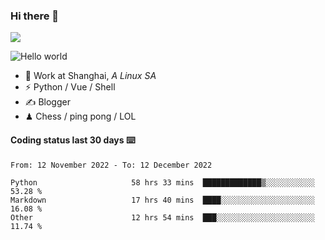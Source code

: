 ### Hi there 👋
![](https://komarev.com/ghpvc/?username=Xuhandsome)


<img src="https://github-readme-stats.vercel.app/api?username=XuHandsome&show_icons=true&theme=merko" alt="Hello world">

<br/>

- 🍻  Work at Shanghai, _A Linux SA_
- ⚡  Python / Vue / Shell
- ✍️  Blogger
- ♟  Chess / ping pong / LOL

#### Coding status last 30 days ⌨️

<!--START_SECTION:waka-->

```text
From: 12 November 2022 - To: 12 December 2022

Python                     58 hrs 33 mins  █████████████▒░░░░░░░░░░░   53.28 %
Markdown                   17 hrs 40 mins  ████░░░░░░░░░░░░░░░░░░░░░   16.08 %
Other                      12 hrs 54 mins  ███░░░░░░░░░░░░░░░░░░░░░░   11.74 %
```

<!--END_SECTION:waka-->
